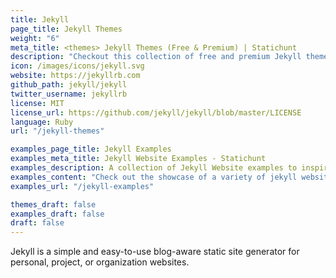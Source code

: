 ```yaml
---
title: Jekyll
page_title: Jekyll Themes
weight: "6"
meta_title: <themes> Jekyll Themes (Free & Premium) | Statichunt
description: "Checkout this collection of free and premium Jekyll themes to jumpstart your next Jekyll project."
icon: /images/icons/jekyll.svg
website: https://jekyllrb.com
github_path: jekyll/jekyll
twitter_username: jekyllrb
license: MIT
license_url: https://github.com/jekyll/jekyll/blob/master/LICENSE
language: Ruby
url: "/jekyll-themes"

examples_page_title: Jekyll Examples
examples_meta_title: Jekyll Website Examples - Statichunt
examples_description: A collection of Jekyll Website examples to inspire the creation of your next web Project.
examples_content: "Check out the showcase of a variety of jekyll website examples. Get inspired about building your next web project on the Jekyll static site generator"
examples_url: "/jekyll-examples"

themes_draft: false
examples_draft: false
draft: false
---
```

Jekyll is a simple and easy-to-use blog-aware static site generator for personal, project, or organization websites.
